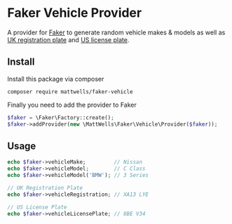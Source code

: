 # Faker Vehicle Provider

A provider for [Faker](https://github.com/fzaninotto/Faker#faker-internals-understanding-providers) to generate random vehicle makes & models as well as [UK registration plate](https://en.wikipedia.org/wiki/Vehicle_registration_plates_of_the_United_Kingdom,_Crown_dependencies_and_overseas_territories#Current_system) and [US license plate](https://en.wikipedia.org/wiki/United_States_license_plate_designs_and_serial_formats#Current_standard-issue_passenger_plate_designs_and_serial_formats).

## Install

Install this package via composer

```
composer require mattwells/faker-vehicle
```

Finally you need to add the provider to Faker

```php
$faker = \Faker\Factory::create();
$faker->addProvider(new \MattWells\Faker\Vehicle\Provider($faker));
```

## Usage

```php
echo $faker->vehicleMake;         // Nissan
echo $faker->vehicleModel;        // C Class
echo $faker->vehicleModel('BMW'); // 3 Series

// UK Registration Plate
echo $faker->vehicleRegistration; // XA13 LYE

// US License Plate
echo $faker->vehicleLicensePlate; // 8BE V34
```
